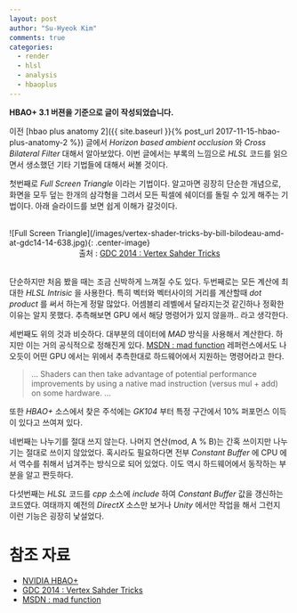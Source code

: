 ```yaml
---
layout: post
author: "Su-Hyeok Kim"
comments: true
categories:
  - render
  - hlsl
  - analysis
  - hbaoplus
---
```


__HBAO+ 3.1 버젼을 기준으로 글이 작성되었습니다.__

이전 [hbao plus anatomy 2]({{ site.baseurl }}{% post_url 2017-11-15-hbao-plus-anatomy-2 %}) 글에서 _Horizon based ambient occlusion_ 와 _Cross Bilateral Filter_ 대해서 알아보았다. 이번 글에서는 부록의 느낌으로 _HLSL_ 코드를 읽으면서 생소했던 기타 기법들에 대해서 써볼 것이다.

첫번째로 _Full Screen Triangle_ 이라는 기법이다. 알고마면 굉장히 단순한 개념으로, 화면을 모두 덮는 한개의 삼각형을 그려서 모든 픽셀에 쉐이더를 돌릴 수 있게 해주는 기법이다. 아래 슬라이드를 보면 쉽게 이해가 갈것이다.

<br/>
![Full Screen Triangle](/images/vertex-shader-tricks-by-bill-bilodeau-amd-at-gdc14-14-638.jpg){: .center-image}
<center>출처 : <a href="https://www.gdcvault.com/play/1020624/Advanced-Visual-Effects-with-DirectX">GDC 2014 : Vertex Sahder Tricks</a>
</center>
<br/>

단순하지만 처음 봤을 때는 조금 신박하게 느껴질 수도 있다. 두번째로는 모든 계산에 최대한 _HLSL Intrisic_ 을 사용한다. 특히 벡터와 벡터사이의 거리를 계산할때 _dot product_ 를 써서 하는게 정말 많았다. 어셈블리 레벨에서 달라지는것 같긴하나 정확한 이유는 알지 못했다. 추측해보면 GPU 에서 해당 명령어가 있지 않을까.. 라고 생각한다.

세번째도 위의 것과 비슷하다. 대부분의 데이터에 _MAD_ 방식을 사용해서 계산한다. 하지만 이는 거의 공식적으로 정해진게 있다. [MSDN : mad  function](https://msdn.microsoft.com/en-us/library/windows/desktop/ff471418.aspx) 레퍼런스에서도 나오듯이 어떤 GPU 에서는 위에서 추측한대로 하드웨어에서 지원하는 명령어라고 한다.

> ...
> Shaders can then take advantage of potential performance improvements by using a native mad instruction (versus mul + add) on some hardware.
> ...

또한 _HBAO+_ 소스에서 찾은 주석에는 _GK104_ 부터 특정 구간에서 10% 퍼포먼스 이득이 있다고 쓰여져 있다.

네번째는 나누기를 절대 쓰지 않는다. 나머지 연산(mod, A % B)는 간혹 쓰이지만 나누기는 절대로 쓰이지 않았었다. 혹시라도 필요하다면 전부 _Constant Buffer_ 에 CPU 에서 역수를 취해서 넘겨주는 방식으로 되어 있었다. 이도 역시 하드웨어에서 동작하는 부분을 알고 짠듯하다.

다섯번째는 _HLSL_ 코드를 _cpp_ 소스에 _include_ 하여 _Constant Buffer_ 값을 갱신하는 코드였다. 여태까지 예전의 _DirectX_ 소스만 보거나 _Unity_ 에서만 작업을 해서 그런지 이런 기능은 굉장히 낯설었다.

# 참조 자료

 - [NVIDIA HBAO+](http://docs.nvidia.com/gameworks/content/gameworkslibrary/visualfx/hbao/index.html)
 - [GDC 2014 : Vertex Sahder Tricks](https://www.gdcvault.com/play/1020624/Advanced-Visual-Effects-with-DirectX)
 - [MSDN : mad function](https://msdn.microsoft.com/en-us/library/windows/desktop/ff471418.aspx)
